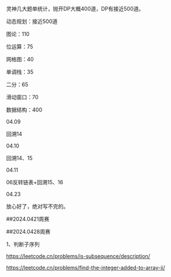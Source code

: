灵神几大题单统计，抛开DP大概400道，DP有接近500道。

动态规划：接近500道

图论：110

位运算：75

网格图：40

单调栈：35

二分：65

滑动窗口：70

数据结构：400







04.09

回溯14

04.10

回溯14、15

04.11

06反转链表+回溯15、16

04.23

放心好了，绝对写不完的。

##2024.0421周赛



##2024.0428周赛

1、判断子序列

https://leetcode.cn/problems/is-subsequence/description/

https://leetcode.cn/problems/find-the-integer-added-to-array-ii/

